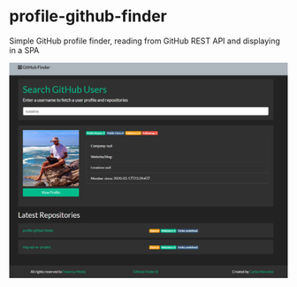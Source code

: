 # profile-github-finder
Simple GitHub profile finder, reading from GitHub REST API and displaying in a SPA

![alt text](https://github.com/kubalino/profile-github-finder/blob/master/pscreen.png?raw=true)